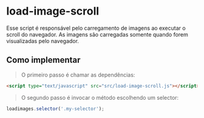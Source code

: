 # load-image-scroll


Esse script é responsável pelo carregamento de imagens ao executar o scroll do navegador. As imagens são carregadas somente quando forem visualizadas pelo navegador. 


## Como implementar


> O primeiro passo é chamar as dependências:

```HTML
<script type="text/javascript" src="src/load-image-scroll.js"></script>
```

> O segundo passo é invocar o método escolhendo um selector:

```JAVASCRIPT
loadimages.selector('.my-selector'); 
```
